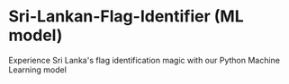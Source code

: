 # Sri-Lankan-Flag-Identifier (ML model)
Experience Sri Lanka's flag identification magic with our Python Machine Learning model
